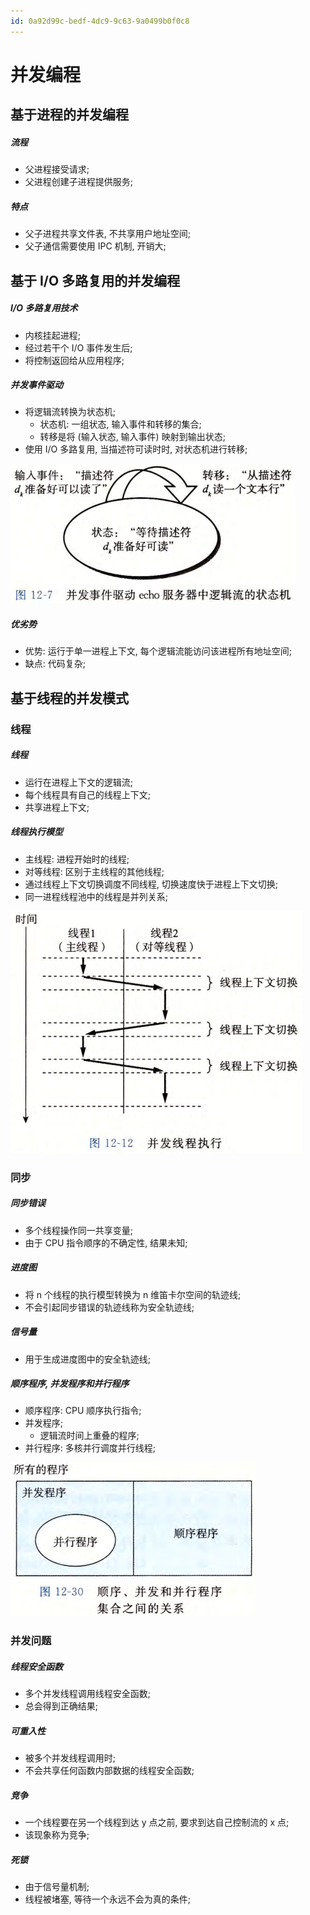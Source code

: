 ```yaml
---
id: 0a92d99c-bedf-4dc9-9c63-9a0499b0f0c8
---
```


# 并发编程

## 基于进程的并发编程

##### 流程

- 父进程接受请求;
- 父进程创建子进程提供服务;

##### 特点

- 父子进程共享文件表, 不共享用户地址空间;
- 父子通信需要使用 IPC 机制, 开销大;

## 基于 I/O 多路复用的并发编程

##### I/O 多路复用技术

- 内核挂起进程;
- 经过若干个 I/O 事件发生后;
- 将控制返回给从应用程序;

##### 并发事件驱动

- 将逻辑流转换为状态机;
  - 状态机: 一组状态, 输入事件和转移的集合;
  - 转移是将 (输入状态, 输入事件) 映射到输出状态;
- 使用 I/O 多路复用, 当描述符可读时时, 对状态机进行转移;

![并发事件驱动](./images/2023-10-31-14-52-11.png)

##### 优劣势

- 优势: 运行于单一进程上下文, 每个逻辑流能访问该进程所有地址空间;
- 缺点: 代码复杂;

## 基于线程的并发模式

### 线程

##### 线程

- 运行在进程上下文的逻辑流;
- 每个线程具有自己的线程上下文;
- 共享进程上下文;

##### 线程执行模型

- 主线程: 进程开始时的线程;
- 对等线程: 区别于主线程的其他线程;
- 通过线程上下文切换调度不同线程, 切换速度快于进程上下文切换;
- 同一进程线程池中的线程是并列关系;

![线程执行模型](./images/2023-10-31-14-54-43.png)

### 同步

##### 同步错误

- 多个线程操作同一共享变量;
- 由于 CPU 指令顺序的不确定性, 结果未知;

##### 进度图

- 将 n 个线程的执行模型转换为 n 维笛卡尔空间的轨迹线;
- 不会引起同步错误的轨迹线称为安全轨迹线;

##### 信号量

- 用于生成进度图中的安全轨迹线;

##### 顺序程序, 并发程序和并行程序

- 顺序程序: CPU 顺序执行指令;
- 并发程序;
  - 逻辑流时间上重叠的程序;
- 并行程序: 多核并行调度并行线程;

![顺序程序, 并发程序和并行程序](./images/2023-10-31-15-07-32.png)

### 并发问题

##### 线程安全函数

- 多个并发线程调用线程安全函数;
- 总会得到正确结果;

##### 可重入性

- 被多个并发线程调用时;
- 不会共享任何函数内部数据的线程安全函数;

##### 竞争

- 一个线程要在另一个线程到达 y 点之前, 要求到达自己控制流的 x 点;
- 该现象称为竞争;

##### 死锁

- 由于信号量机制;
- 线程被堵塞, 等待一个永远不会为真的条件;
